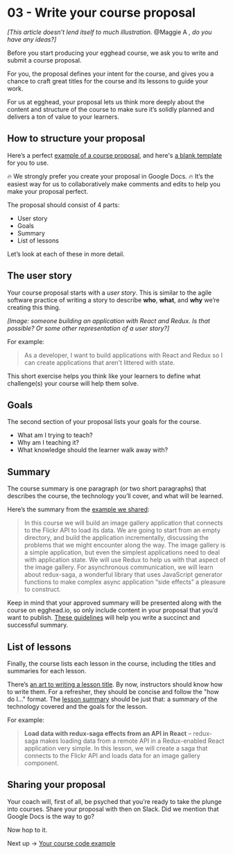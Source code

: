 # 03 - Write your course proposal

*[This article doesn’t lend itself to much illustration.* @Maggie A *, do you have any ideas?]*

Before you start producing your egghead course, we ask you to write and submit a course proposal.

For you, the proposal defines your intent for the course, and gives you a chance to craft great titles for the course and its lessons to guide your work.

For us at egghead, your proposal lets us think more deeply about the content and structure of the course to make sure it’s solidly planned and delivers a ton of value to your learners. 


## How to structure your proposal

Here’s a perfect [example of a course proposal](https://docs.google.com/document/d/1goXtI_zmSfXTgaimrxIss356DoedPRt5MMAySs1f-bE/edit), and here's [a blank template](https://docs.google.com/document/d/1x5_UehD9mM2jeCtlqEZFy3epDLLmbgBBGCow5fDRNCc/edit#) for you to use.

🔥  We strongly prefer you create your proposal in Google Docs. 🔥  It’s the easiest way for us to collaboratively make comments and edits to help you make your proposal perfect.

The proposal should consist of 4 parts:

- User story
- Goals
- Summary
- List of lessons

Let’s look at each of these in more detail.


## The user story

Your course proposal starts with a *user story*. This is similar to the agile software practice of writing a story to describe **who**, **what**, and **why** we’re creating this thing.

*[Image: someone building an application with React and Redux. Is that possible? Or some other representation of a user story?]*

For example:


> As a developer, I want to build applications with React and Redux so I can create applications that aren't littered with state.

This short exercise helps you think like your learners to define what challenge(s) your course will help them solve.


## Goals

The second section of your proposal lists your goals for the course. 

- What am I trying to teach? 
- Why am I teaching it? 
- What knowledge should the learner walk away with?


## Summary

The course summary is one paragraph (or two short paragraphs) that describes the course, the technology you’ll cover, and what will be learned. 

Here’s the summary from the [example we shared](https://docs.google.com/document/d/1goXtI_zmSfXTgaimrxIss356DoedPRt5MMAySs1f-bE/edit#):


> In this course we will build an image gallery application that connects to the Flickr API to load its data. We are going to start from an empty directory, and build the application incrementally, discussing the problems that we might encounter along the way. The image gallery is a simple application, but even the simplest applications need to deal with application state. We will use Redux to help us with that aspect of the image gallery. For asynchronous communication, we will learn about redux-saga, a wonderful library that uses JavaScript generator functions to make complex async application “side effects” a pleasure to construct. 

Keep in mind that your approved summary will be presented along with the course on egghead.io, so only include content in your proposal that you’d want to publish. [These guidelines](https://paper.dropbox.com/doc/04-Write-the-title-and-summary-iVzKqXCdSUWZbV5oKOrST) will help you write a succinct and successful summary.


## List of lessons

Finally, the course lists each lesson in the course, including the titles and summaries for each lesson. 

There’s [an art to writing a lesson title](https://paper.dropbox.com/doc/04-Write-the-title-and-summary-iVzKqXCdSUWZbV5oKOrST). By now, instructors should know how to write them. For a refresher, they should be concise and follow the "how do I..." format. The [lesson summary](https://paper.dropbox.com/doc/04-Write-the-title-and-summary-iVzKqXCdSUWZbV5oKOrST) should be just that: a summary of the technology covered and the goals for the lesson.

For example:


> **Load data with redux-saga effects from an API in React** – redux-saga makes loading data from a remote API in a Redux-enabled React application very simple. In this lesson, we will create a saga that connects to the Flickr API and loads data for an image gallery component.


## Sharing your proposal

Your coach will, first of all, be psyched that you’re ready to take the plunge into courses. Share your proposal with then on Slack. Did we mention that Google Docs is the way to go? 

Now hop to it.

Next up → [Your course code example](https://paper.dropbox.com/doc/04-Your-course-code-example-YOZpqOm2L1SYX4C0Wk2ng)

